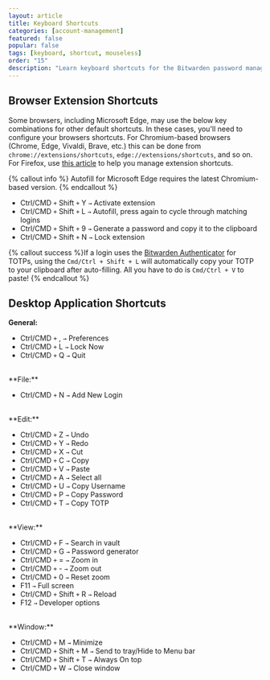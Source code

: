 ```yaml
---
layout: article
title: Keyboard Shortcuts
categories: [account-management]
featured: false
popular: false
tags: [keyboard, shortcut, mouseless]
order: "15"
description: "Learn keyboard shortcuts for the Bitwarden password manager for lightning fast password management."
---
```


## Browser Extension Shortcuts

Some browsers, including Microsoft Edge, may use the below key combinations for other default shortcuts. In these cases, you'll need to configure your browsers shortcuts. For Chromium-based browsers (Chrome, Edge, Vivaldi, Brave, etc.) this can be done from `chrome://extensions/shortcuts`, `edge://extensions/shortcuts`, and so on. For Firefox, use [this article](https://support.mozilla.org/en-US/kb/manage-extension-shortcuts-firefox) to help you manage extension shortcuts.

{% callout info %}
Autofill for Microsoft Edge requires the latest Chromium-based version.
{% endcallout %}

- Ctrl/CMD `+` Shift `+` Y  `→` Activate extension
- Ctrl/CMD `+` Shift `+` L  `→` Autofill, press again to cycle through matching logins
- Ctrl/CMD `+` Shift `+` 9  `→` Generate a password and copy it to the clipboard
- Ctrl/CMD `+` Shift `+` N  `→` Lock extension

{% callout success %}If a login uses the [Bitwarden Authenticator]({{site.baseurl}}/article/authenticator-keys/) for TOTPs, using the `Cmd/Ctrl + Shift + L` will automatically copy your TOTP to your clipboard after auto-filling. All you have to do is `Cmd/Ctrl + V` to paste!
{% endcallout %}

## Desktop Application Shortcuts

**General:**
- Ctrl/CMD `+` , `→` Preferences
- Ctrl/CMD `+` L `→` Lock Now
- Ctrl/CMD `+` Q `→` Quit

<br>
**File:**

- Ctrl/CMD `+` N `→` Add New Login

<br>
**Edit:**

- Ctrl/CMD `+` Z `→` Undo
- Ctrl/CMD `+` Y `→` Redo
- Ctrl/CMD `+` X `→` Cut
- Ctrl/CMD `+` C `→` Copy
- Ctrl/CMD `+` V `→` Paste
- Ctrl/CMD `+` A `→` Select all
- Ctrl/CMD `+` U `→` Copy Username
- Ctrl/CMD `+` P `→` Copy Password
- Ctrl/CMD `+` T `→` Copy TOTP

<br>
**View:**

- Ctrl/CMD `+` F `→` Search in vault
- Ctrl/CMD `+` G `→` Password generator
- Ctrl/CMD `+` = `→` Zoom in
- Ctrl/CMD `+` - `→` Zoom out
- Ctrl/CMD `+` 0 `→` Reset zoom
- F11 `→` Full screen
- Ctrl/CMD `+` Shift `+` R `→` Reload
- F12 `→` Developer options

<br>
**Window:**

- Ctrl/CMD `+` M `→` Minimize
- Ctrl/CMD `+` Shift `+` M `→` Send to tray/Hide to Menu bar
- Ctrl/CMD `+` Shift `+` T `→` Always On top
- Ctrl/CMD `+` W `→` Close window
